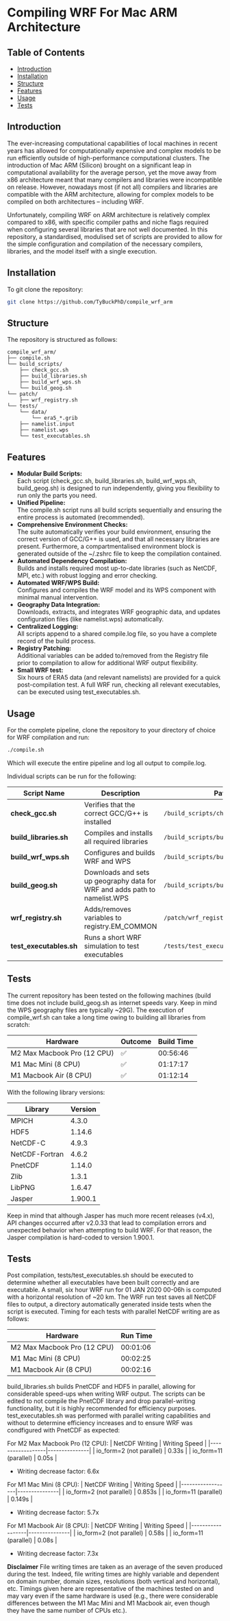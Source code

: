 # Compiling WRF For Mac ARM Architecture

## Table of Contents

- [Introduction](#introduction)
- [Installation](#installation)
- [Structure](#structure)
- [Features](#features)
- [Usage](#usage)
- [Tests](#tests)

## Introduction

The ever-increasing computational capabilities of local machines in recent years has allowed for computationally expensive and complex models to be run efficiently outside of high-performance computational clusters. The introduction of Mac ARM (Silicon) brought on a significant leap in computational availability for the average person, yet the move away from x86 architecture meant that many compilers and libraries were incompatible on release. However, nowadays most (if not all) compilers and libraries are compatible with the ARM architecture, allowing for complex models to be compiled on both architectures – including WRF.

Unfortunately, compiling WRF on ARM architecture is relatively complex compared to x86, with specific compiler paths and niche flags required when configuring several libraries that are not well documented. In this repository, a standardised, modulised set of scripts are provided to allow for the simple configuration and compilation of the necessary compilers, libraries, and the model itself with a single execution.

## Installation 

To git clone the repository:
```bash
git clone https://github.com/TyBuckPhD/compile_wrf_arm
```

## Structure

The repository is structured as follows:
```
compile_wrf_arm/
├── compile.sh
└── build_scripts/
    ├── check_gcc.sh
    ├── build_libraries.sh
    ├── build_wrf_wps.sh
    └── build_geog.sh
└── patch/
    ├── wrf_registry.sh
└── tests/
    └── data/
        └── era5_*.grib
    ├── namelist.input
    ├── namelist.wps
    └── test_executables.sh
```

## Features

- **Modular Build Scripts:**    
    Each script (check_gcc.sh, build_libraries.sh, build_wrf_wps.sh, build_geog.sh) is designed to run independently, giving you flexibility to run only the parts you need.
- **Unified Pipeline:**    
    The compile.sh script runs all build scripts sequentially and ensuring the entire process is automated (recommended).
- **Comprehensive Environment Checks:**    
    The suite automatically verifies your build environment, ensuring the correct version of GCC/G++ is used, and that all necessary libraries are present. Furthermore, a compartmentalised environment block is generated outside of the ~/.zshrc file to keep the compilation contained.
- **Automated Dependency Compilation:**    
    Builds and installs required most up-to-date libraries (such as NetCDF, MPI, etc.) with robust logging and error checking.
- **Automated WRF/WPS Build:**    
    Configures and compiles the WRF model and its WPS component with minimal manual intervention.
- **Geography Data Integration:**    
    Downloads, extracts, and integrates WRF geographic data, and updates configuration files (like namelist.wps) automatically.
- **Centralized Logging:**    
    All scripts append to a shared compile.log file, so you have a complete record of the build process.
- **Registry Patching:**    
    Additional variables can be added to/removed from the Registry file prior to compilation to allow for additional WRF output flexibility.
- **Small WRF test:**    
    Six hours of ERA5 data (and relevant namelists) are provided for a quick post-compilation test. A full WRF run, checking all relevant executables, can be executed using test_executables.sh.

## Usage

For the complete pipeline, clone the repository to your directory of choice for WRF compilation and run:
```bash
./compile.sh
```
Which will execute the entire pipeline and log all output to compile.log.

Individual scripts can be run for the following:

| Script Name           | Description                                  | Path                             |
|-----------------------|----------------------------------------------|----------------------------------|
| **check_gcc.sh**      | Verifies that the correct GCC/G++ is installed   | `/build_scripts/check_gcc.sh`   |
| **build_libraries.sh**| Compiles and installs all required libraries   | `/build_scripts/build_libraries.sh` |
| **build_wrf_wps.sh**  | Configures and builds WRF and WPS              | `/build_scripts/build_wrf_wps.sh`|
| **build_geog.sh**     | Downloads and sets up geography data for WRF and adds path to namelist.WPS   | `/build_scripts/build_geog.sh`  |
| **wrf_registry.sh**   | Adds/removes variables to registry.EM_COMMON | `/patch/wrf_registry.sh` |
| **test_executables.sh** | Runs a short WRF simulation to test executables | `/tests/test_executables.sh` |

## Tests

The current repository has been tested on the following machines (build time does not include build_geog.sh as internet speeds vary. Keep in mind the WPS geography files are typically ~29G). The execution of compile_wrf.sh can take a long time owing to building all libraries from scratch:

| Hardware                    | Outcome | Build Time |
|-----------------------------|---------|------------|
| M2 Max Macbook Pro (12 CPU) |    ✅   |  00:56:46  |
| M1 Mac Mini (8 CPU)         |    ✅   |  01:17:17  |
| M1 Macbook Air (8 CPU)      |    ✅   |  01:12:14  | 

With the following library versions:

| Library | Version |
|---------|---------|
| MPICH | 4.3.0 |
| HDF5 | 1.14.6 |
| NetCDF-C | 4.9.3 |
| NetCDF-Fortran | 4.6.2 |
| PnetCDF | 1.14.0 |
| Zlib | 1.3.1|
| LibPNG | 1.6.47 |
| Jasper | 1.900.1|

Keep in mind that although Jasper has much more recent releases (v4.x), API changes occurred after v2.0.33 that lead to compilation errors and unexpected behavior when attempting to build WRF. For that reason, the Jasper compilation is hard-coded to version 1.900.1.

## Tests

Post compilation, tests/test_executables.sh should be executed to determine whether all executables have been built correctly and are executable. A small, six hour WRF run for 01 JAN 2020 00-06h is computed with a horizontal resolution of ~20 km. The WRF run test saves all NetCDF files to output, a directory automatically generated inside tests when the script is executed. Timing for each tests with parallel NetCDF writing are as follows:

| Hardware                    | Run Time |
|-----------------------------|----------|
| M2 Max Macbook Pro (12 CPU) | 00:01:06 |
| M1 Mac Mini (8 CPU)         | 00:02:25 |
| M1 Macbook Air (8 CPU)      | 00:02:16 |

build_libraries.sh builds PnetCDF and HDF5 in parallel, allowing for considerable speed-ups when writing WRF output. The scripts can be edited to not compile the PnetCDF library and drop parallel-writing functionality, but it is highly recommended for efficiency purposes. test_executables.sh was performed with parallel writing capabilities and without to determine efficiency increases and to ensure WRF was condfigured with PnetCDF as expected:

For M2 Max Macbook Pro (12 CPU):
| NetCDF Writing | Writing Speed |
|------------------|---------------|
| io_form=2 (not parallel) | 0.33s |
| io_form=11 (parallel) | 0.05s |

- Writing decrease factor: 6.6x

For M1 Mac Mini (8 CPU):
| NetCDF Writing | Writing Speed |
|------------------|---------------|
| io_form=2 (not parallel) | 0.853s |
| io_form=11 (parallel) | 0.149s |

- Writing decrease factor: 5.7x
  
For M1 Macbook Air (8 CPU):
| NetCDF Writing | Writing Speed |
|------------------|---------------|
| io_form=2 (not parallel) | 0.58s |
| io_form=11 (parallel) | 0.08s |

- Writing decrease factor: 7.3x


**Disclaimer**
File writing times are taken as an average of the seven produced during the test. Indeed, file writing times are highly variable and dependent on domain number, domain sizes, resolutions (both vertical and horizontal), etc. Timings given here are representative of the machines tested on and may vary even if the same hardware is used (e.g., there were considerable differences between the M1 Mac Mini and M1 Macbook air, even though they have the same number of CPUs etc.).
